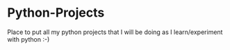 # Python-Projects
Place to put all my python projects that I will be doing as I learn/experiment with python :-)  
